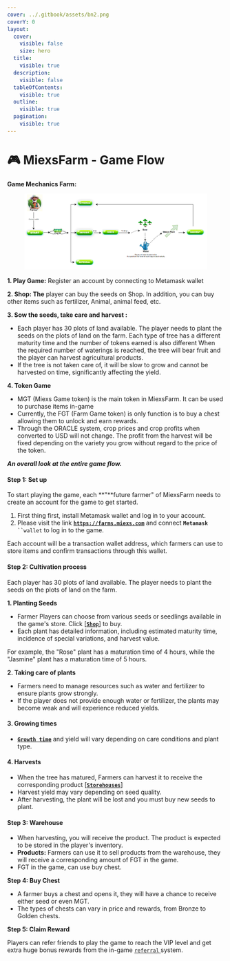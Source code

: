 ```yaml
---
cover: ../.gitbook/assets/bn2.png
coverY: 0
layout:
  cover:
    visible: false
    size: hero
  title:
    visible: true
  description:
    visible: false
  tableOfContents:
    visible: true
  outline:
    visible: true
  pagination:
    visible: true
---
```


# 🎮 MiexsFarm - Game Flow

**Game Mechanics Farm:**

<figure><img src="../.gitbook/assets/Game Flow (1).png" alt=""><figcaption></figcaption></figure>

**1. Play Game:** Register an account by connecting to Metamask wallet

**2. Shop: The** player can buy the seeds on Shop. In addition, you can buy other items such as fertilizer, Animal, animal feed, etc.

**3. Sow the seeds, take care and harvest :**&#x20;

* Each player has 30 plots of land available. The player needs to plant the seeds on the plots of land on the farm. Each type of tree has a different maturity time and the number of tokens earned is also different When the required number of waterings is reached, the tree will bear fruit and the player can harvest agricultural products.
* If the tree is not taken care of, it will be slow to grow and cannot be harvested on time, significantly affecting the yield.

**4. Token Game**

* MGT (Miexs Game token) is the main token in MiexsFarm. It can be used to purchase items in-game
* &#x20;Currently, the FGT (Farm Game token) is only function is to buy a chest allowing them to unlock and earn rewards.
* Through the ORACLE system, crop prices and crop profits when converted to USD will not change. The profit from the harvest will be fixed depending on the variety you grow without regard to the price of the token.

_**An overall look at the entire game flow.**_&#x20;

#### **Step 1: Set up**

To start playing the game, each **"**future farmer" of MiexsFarm needs to create an account for the game to get started.

1. First thing first, install Metamask wallet and log in to your account.
2. Please visit the link [**`https://farms.miexs.com`**](https://farms.miexs.com) and connect  **`Metamask`**` ``wallet` to log in to the game.

Each account will be a transaction wallet address, which farmers can use to store items and confirm transactions through this wallet.

#### **Step 2:** Cultivation process

Each player has 30 plots of land available. The player needs to plant the seeds on the plots of land on the farm.

**1. Planting Seeds**

* Farmer Players can choose from various seeds or seedlings available in the game's store. Click \[[**`Shop`**](../game-features/basic-features/shop.md)] to buy.
* Each plant has detailed information, including estimated maturity time, incidence of special variations, and harvest value.

For example, the "Rose" plant has a maturation time of 4 hours, while the "Jasmine" plant has a maturation time of 5 hours.

**2. Taking care of plants**

* Farmers need to manage resources such as water and fertilizer to ensure plants grow strongly.
* If the player does not provide enough water or fertilizer, the plants may become weak and will experience reduced yields.

#### **3. Growing times**&#x20;

* [**`Growth time`**](miexsfarm-rules.md#id-1.-growing-time) and yield will vary depending on care conditions and plant type.&#x20;

#### **4. Harvests**&#x20;

* When the tree has matured, Farmers can harvest it to receive the corresponding product \[[**`Storehouses`**](../game-features/basic-features/storehouse.md)]
* Harvest yield may vary depending on seed quality.
* After harvesting, the plant will be lost and you must buy new seeds to plant.

#### **Step 3:  Warehouse**

* When harvesting, you will receive the product. The product is expected to be stored in the player's inventory.&#x20;
* **Products:** Farmers can use it to sell products from the warehouse, they will receive a corresponding amount of FGT in the game.
* FGT in the game, can use buy chest.

**Step 4:  Buy Chest**&#x20;

* A farmer buys a chest and opens it, they will have a chance to receive either seed or even MGT.
* The types of chests can vary in price and rewards, from Bronze to Golden chests.&#x20;

**Step 5: Claim Reward**

Players can refer friends to play the game to reach the VIP level and get extra huge bonus rewards from the in-game [`referral` ](../referral-system/what-is-the-referral-system.md)system.

